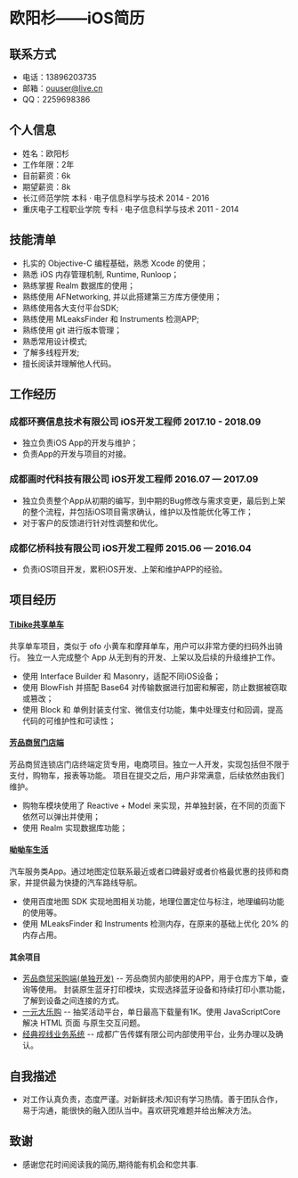 # 欧阳杉——iOS简历

## 联系方式
* 电话：13896203735
* 邮箱：ouuser@live.cn
* QQ：2259698386
 
## 个人信息
* 姓名：欧阳杉	
* 工作年限：2年
* 目前薪资：6k
* 期望薪资：8k
* 长江师范学院           本科 · 电子信息科学与技术    2014 - 2016
* 重庆电子工程职业学院    专科 · 电子信息科学与技术    2011 - 2014

## 技能清单

* 扎实的 Objective-C 编程基础，熟悉 Xcode 的使用；
* 熟悉 iOS 内存管理机制, Runtime, Runloop；
* 熟练掌握 Realm 数据库的使用；
* 熟练使用 AFNetworking, 并以此搭建第三方库方便使用；
* 熟练使用各大支付平台SDK;
* 熟练使用 MLeaksFinder 和 Instruments 检测APP;
* 熟练使用 git 进行版本管理；
* 熟悉常用设计模式;
* 了解多线程开发;
* 擅长阅读并理解他人代码。

## 工作经历

### 成都环赛信息技术有限公司 iOS开发工程师  2017.10 - 2018.09
* 独立负责iOS App的开发与维护； 
* 负责App的开发与项目的对接。

### 成都画时代科技有限公司  iOS开发工程师   2016.07 — 2017.09

* 独立负责整个App从初期的编写，到中期的Bug修改与需求变更，最后到上架的整个流程，并包括iOS项目需求确认，维护以及性能优化等工作；
* 对于客户的反馈进行针对性调整和优化。  

### 成都亿桥科技有限公司	  iOS开发工程师   2015.06 — 2016.04

* 负责iOS项目开发，累积iOS开发、上架和维护APP的经验。

## 项目经历
#### [Tibike共享单车](https://itunes.apple.com/cn/app/tibike/id1221822385?l=zh&ls=1&mt=8) 

共享单车项目，类似于 ofo 小黄车和摩拜单车，用户可以非常方便的扫码外出骑行。
独立一人完成整个 App 从无到有的开发、上架以及后续的升级维护工作。

* 使用 Interface Builder 和 Masonry，适配不同iOS设备；
* 使用 BlowFish 并搭配 Base64 对传输数据进行加密和解密，防止数据被窃取或篡改；
* 使用 Block 和 单例封装支付宝、微信支付功能，集中处理支付和回调，提高代码的可维护性和可读性；

#### [芳品商贸门店端](https://itunes.apple.com/cn/app/%E8%8A%B3%E5%93%81%E5%95%86%E8%B4%B8%E9%97%A8%E5%BA%97%E7%AB%AF/id1197963132?l=zh&ls=1&mt=8)  

芳品商贸连锁店门店终端定货专用，电商项目。独立一人开发，实现包括但不限于支付，购物车，报表等功能。
项目在提交之后，用户非常满意，后续依然由我们维护。

* 购物车模块使用了 Reactive + Model 来实现，并单独封装，在不同的页面下依然可以弹出并使用；   
* 使用 Realm 实现数据库功能；

#### [呦呦车生活](https://itunes.apple.com/app/id1073407938)  

汽车服务类App。通过地图定位联系最近或者口碑最好或者价格最优惠的技师和商家，并提供最为快捷的汽车路线导航。

* 使用百度地图 SDK 实现地图相关功能，地理位置定位与标注，地理编码功能的使用等。  
* 使用 MLeaksFinder 和 Instruments 检测内存，在原来的基础上优化 20% 的内存占用。

#### 其余项目
* [芳品商贸采购端(单独开发)](https://itunes.apple.com/cn/app/%E8%8A%B3%E5%93%81%E5%95%86%E8%B4%B8%E9%87%87%E8%B4%AD%E7%AB%AF/id1197958662?l=zh&ls=1&mt=8) -- 芳品商贸内部使用的APP，用于仓库方下单，查询等使用。 封装原生蓝牙打印模块，实现选择蓝牙设备和持续打印小票功能，了解到设备之间连接的方式。 
* [一元大乐购](https://itunes.apple.com/cn/app/%E4%B8%80%E5%85%83%E5%A4%A7%E4%B9%90%E8%B4%AD/id1076104630?l=zh&ls=1&mt=8) --  抽奖活动平台，单日最高下载量有1K。使用 JavaScriptCore 解决 HTML 页面 与原生交互问题。
* [经典视线业务系统](https://itunes.apple.com/us/app/%E7%BB%8F%E5%85%B8%E8%A7%86%E7%BA%BF%E4%B8%9A%E5%8A%A1%E7%B3%BB%E7%BB%9F/id1144443316?l=zh&ls=1&mt=8) -- 成都广告传媒有限公司内部使用平台，业务办理以及确认。

## 自我描述

* 对工作认真负责，态度严谨。对新鲜技术/知识有学习热情。善于团队合作，易于沟通，能很快的融入团队当中。喜欢研究难题并给出解决方法。

## 致谢

* 感谢您花时间阅读我的简历,期待能有机会和您共事.
